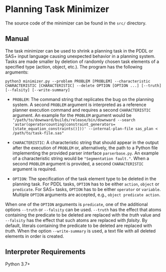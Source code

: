 # Planning Task Minimizer
The source code of the minimizer can be found in the ```src/``` directory.

## Manual
The task minimizer can be used to shrink a planning task in the PDDL or SAS+ input language causing unexpected behavior in a planning system. Tasks are made smaller by deletion of randomly chosen task elements of a specified type (action, object, etc.).
The program has the following arguments:  

```python3 minimizer.py --problem PROBLEM [PROBLEM] --characteristic CHARACTERISTIC [CHARACTERISTIC] --delete OPTION [OPTION ...] [--truth] [--falsity] [--write-summary]```

- ```PROBLEM```: The command string that replicates the bug on the planning system.
    A second ```PROBLEM``` argument is interpreted as a reference planner execution command and requires a second ```CHARACTERISTIC``` argument. An example for the ```PROBLEM``` argument would be ```"/path/to/downward/builds/release/bin/downward --search 'astar(operatorcounting(constraint_generators=[state_equation_constraints()]))' --internal-plan-file sas_plan < /path/to/task-file.sas"```

- ```CHARACTERISTIC```: A characteristic string that should appear in the output after the execution of ```PROBLEM``` or, alternatively, the path to a Python file implementing the provided parser interface ```parserbase.py```. An example of a characteristic string would be ```"Segmentation fault."```. When a second ```PROBLEM``` argument is provided, a second ```CHARACTERISTIC``` argument is required.

- ```OPTION```: The specification of the task element type to be deleted in the planning task. For PDDL tasks, ```OPTION``` has to be either ```action```, ```object``` or ```predicate```. For SAS+ tasks, ```OPTION``` has to be either ```operator``` or ```variable```. Multiple ```OPTION``` arguments are accepted, e.g., ```object predicate action```.

When one of the ```OPTION``` arguments is ```predicate```, one of the additional options ```--truth``` or ```--falsity``` can be used. ```--truth``` has the effect that atoms containing the predicate to be deleted are replaced with the _truth_ value and ```--falsity``` has the effect that such atoms are replaced with _falsity_. By default, literals containing the predicate to be deleted are replaced with _truth_. When the option ```--write-summary``` is used, a text file with all deleted elements in order is created.

## Interpreter Requirements
Python 3.7+